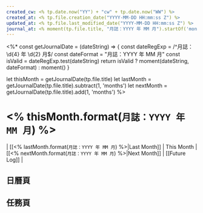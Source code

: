 ```yaml
---
created_cw: <% tp.date.now("YY") + "cw" + tp.date.now("WW") %>
created_at: <% tp.file.creation_date("YYYY-MM-DD HH:mm:ss Z") %>
updated_at: <% tp.file.last_modified_date("YYYY-MM-DD HH:mm:ss Z") %>
journal_at: <% moment(tp.file.title, "月誌：YYYY 年 MM 月").startOf('month').format("YYYY-MM-DD") %>
---
```


<%*
const getJournalDate = (dateString) => {
  const dateRegExp = /^月誌：\d{4} 年 \d{2} 月$/
  const dateFormat = "月誌：YYYY 年 MM 月"
  const isValid = dateRegExp.test(dateString)
  return isValid ? moment(dateString, dateFormat) : moment()
}

let thisMonth = getJournalDate(tp.file.title)
let lastMonth = getJournalDate(tp.file.title).subtract(1, 'months')
let nextMonth = getJournalDate(tp.file.title).add(1, 'months')
%>

# <% thisMonth.format(`月誌：YYYY 年 MM 月`) %>

| [[<% lastMonth.format(`月誌：YYYY 年 MM 月`) %>|Last Month]] | This Month | [[<% nextMonth.format(`月誌：YYYY 年 MM 月`) %>|Next Month]] | [[Future Log]] |

## 日曆頁

## 任務頁
